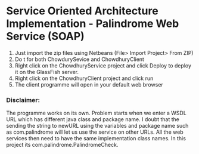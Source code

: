 # Service Oriented Architecture Implementation - Palindrome Web Service (SOAP) # 


1. Just import the zip files using Netbeans (File> Import Project> From ZIP)
2. Do t for both ChowdurySevice and ChowdhuryClient
3. Right click on the ChowdhuryService project and click Deploy to deploy it on the GlassFish server.
4. Right click on the ChowdhuryClient project and click run
5. The client programme will open in your default web browser


### Disclaimer: ###
The programme works on its own. Problem starts when we enter a WSDL URL which has different java class and package name. I doubt that the sending the string to newURL using the variables and package name such as com.palindrome will let us use the service on other URLs. All the web services then need to have the same implementation class names. In this project its com.palindrome.PalindromeCheck.
